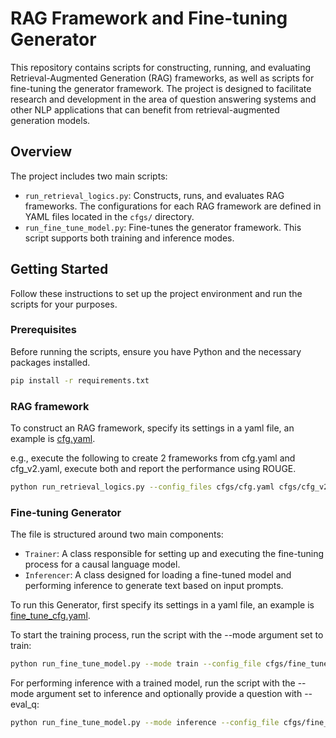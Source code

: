 # RAG Framework and Fine-tuning Generator

This repository contains scripts for constructing, running, and evaluating Retrieval-Augmented Generation (RAG) frameworks, as well as scripts for fine-tuning the generator framework. The project is designed to facilitate research and development in the area of question answering systems and other NLP applications that can benefit from retrieval-augmented generation models.

## Overview

The project includes two main scripts:
- `run_retrieval_logics.py`: Constructs, runs, and evaluates RAG frameworks. The configurations for each RAG framework are defined in YAML files located in the `cfgs/` directory.
- `run_fine_tune_model.py`: Fine-tunes the generator framework. This script supports both training and inference modes.

## Getting Started

Follow these instructions to set up the project environment and run the scripts for your purposes.

### Prerequisites

Before running the scripts, ensure you have Python and the necessary packages installed.

```bash
pip install -r requirements.txt
```

### RAG framework

To construct an RAG framework, specify its settings in a yaml file, an example is [cfg.yaml](cfgs/cfg.yaml).

e.g., execute the following to create 2 frameworks from cfg.yaml and cfg_v2.yaml, execute both and report the performance using ROUGE.

```bash
python run_retrieval_logics.py --config_files cfgs/cfg.yaml cfgs/cfg_v2.yaml 
```

### Fine-tuning Generator

The file is structured around two main components:

- `Trainer`: A class responsible for setting up and executing the fine-tuning process for a causal language model.
- `Inferencer`: A class designed for loading a fine-tuned model and performing inference to generate text based on input prompts.

To run this Generator, first specify its settings in a yaml file, an example is [fine_tune_cfg.yaml](fine_tune_cfg.yaml).

To start the training process, run the script with the --mode argument set to train:

```bash
python run_fine_tune_model.py --mode train --config_file cfgs/fine_tune_cfg.yaml 
```

For performing inference with a trained model, run the script with the --mode argument set to inference and optionally provide a question with --eval_q:

```bash
python run_fine_tune_model.py --mode inference --config_file cfgs/fine_tune_cfg.yaml --eval_q "How do I claim expense?"
```